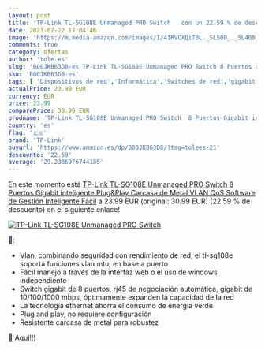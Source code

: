 ```yaml
---
layout: post
title: 'TP-Link TL-SG108E Unmanaged PRO Switch   con un 22.59 % de descuento'
date: 2021-07-22 17:04:46
image: 'https://m.media-amazon.com/images/I/41RVCXQiT0L._SL500_._SL400_.jpg'
comments: true
category: ofertas
author: 'tole.es'
slug: 'B00JKB63D8-es TP-Link TL-SG108E Unmanaged PRO Switch 8 Puertos Gigabit...'
sku: 'B00JKB63D8-es'
tags: [ 'Dispositivos de red','Informática','Switches de red','gigabit','tp-link', ]
actualPrice: 23.99 EUR
currency: EUR
price: 23.99
comparePrice: 30.99 EUR
prodname: 'TP-Link TL-SG108E Unmanaged PRO Switch  8 Puertos Gigabit inteligente  Plug&Play  Carcasa de Metal  VLAN  QoS  Software de Gestión Inteligente Fácil'
country: 'es'
flag: '🇪🇸'
brand: 'TP-Link'
buyurl: 'https://www.amazon.es/dp/B00JKB63D8/?tag=tolees-21'
descuento: '22.59'
average: '29.2306976744185'
---
```


En este momento está [TP-Link TL-SG108E Unmanaged PRO Switch  8 Puertos Gigabit inteligente  Plug&Play  Carcasa de Metal  VLAN  QoS  Software de Gestión Inteligente Fácil](https://www.amazon.es/dp/B00JKB63D8/?tag=tolees-21) a 23.99 EUR (original: 30.99 EUR) (22.59 %  de descuento) en el siguiente enlace!

[![TP-Link TL-SG108E Unmanaged PRO Switch  ](https://m.media-amazon.com/images/I/41RVCXQiT0L._SL500_._SL400_.jpg)](https://www.amazon.es/dp/B00JKB63D8/?tag=tolees-21)

🔎:

- Vlan, combinando seguridad con rendimiento de red, el tl-sg108e soporta funciones vlan mtu, en base a puerto
- Fácil manejo a través de la interfaz web o el uso de windows independiente
- Switch gigabit de 8 puertos, rj45 de negociación automática, gigabit de 10/100/1000 mbps, óptimamente expanden la capacidad de la red
- La tecnología ethernet ahorra el consumo de energía verde
- Plug and play, no requiere configuración
- Resistente carcasa de metal para robustez

[🛒 Aquí!!!](https://www.amazon.es/dp/B00JKB63D8/?tag=tolees-21)
